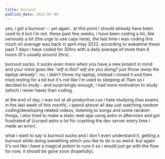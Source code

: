 ```yaml
---
title: burnout
publish_date: 2022-07-09
---
```


yes, i got a burnout -- yet again.. at this point i should already have been used to it but i'm not. these past few weeks, i have been coding a lot, like seriously a lot (the urge to use caps here), the last time i was coding this much on average was back in april-may 2022. according to wakatime these past 7 days i have coded for 30hrs with a daily average of more than 4 hours (it's usually around 2hrs). 

burnout sucks. it sucks even more when you have a new project in mind and your mind goes like *"wtf is this? wtf are you doing? just throw away the laptop already"*. no, i didn't throw my laptop, instead i closed it and then tried resting for a bit but it's not like i'm used to sleeping at 11am so i decided to study - and surprisingly enough, i had more motivation to study (which i never have) than coding. 

at the end of day, i was not at all productive cus i hate studying (has exams in the last week of this month), i spend almost all day just watching random coding/developing related videos, listening to songs and some random things, i also tried to make a static web app using astro in afternoon and got frustrated af (cursed astro a lot for crashing the dev server every time i made an error). 

what i want to say is burnout sucks and i don't even understand it, getting a burnout while doing something which you like to do is so weird. but again it's not like i have a magical potion to cure it so i would just go with the flow for now, it should be gone soon (hopefully).
